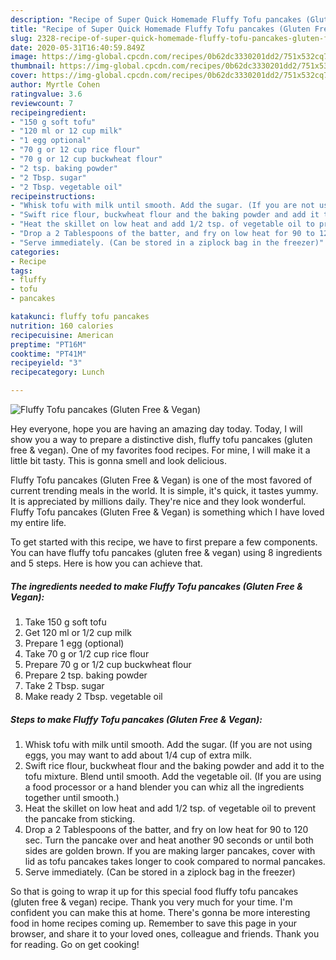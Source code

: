 ```yaml
---
description: "Recipe of Super Quick Homemade Fluffy Tofu pancakes (Gluten Free &amp;amp; Vegan)"
title: "Recipe of Super Quick Homemade Fluffy Tofu pancakes (Gluten Free &amp;amp; Vegan)"
slug: 2328-recipe-of-super-quick-homemade-fluffy-tofu-pancakes-gluten-free-and-amp-vegan
date: 2020-05-31T16:40:59.849Z
image: https://img-global.cpcdn.com/recipes/0b62dc3330201dd2/751x532cq70/fluffy-tofu-pancakes-gluten-free-vegan-recipe-main-photo.jpg
thumbnail: https://img-global.cpcdn.com/recipes/0b62dc3330201dd2/751x532cq70/fluffy-tofu-pancakes-gluten-free-vegan-recipe-main-photo.jpg
cover: https://img-global.cpcdn.com/recipes/0b62dc3330201dd2/751x532cq70/fluffy-tofu-pancakes-gluten-free-vegan-recipe-main-photo.jpg
author: Myrtle Cohen
ratingvalue: 3.6
reviewcount: 7
recipeingredient:
- "150 g soft tofu"
- "120 ml or 12 cup milk"
- "1 egg optional"
- "70 g or 12 cup rice flour"
- "70 g or 12 cup buckwheat flour"
- "2 tsp. baking powder"
- "2 Tbsp. sugar"
- "2 Tbsp. vegetable oil"
recipeinstructions:
- "Whisk tofu with milk until smooth. Add the sugar. (If you are not using eggs, you may want to add about 1/4 cup of extra milk."
- "Swift rice flour, buckwheat flour and the baking powder and add it to the tofu mixture. Blend until smooth. Add the vegetable oil. (If you are using a food processor or a hand blender you can whiz all the ingredients together until smooth.)"
- "Heat the skillet on low heat and add 1/2 tsp. of vegetable oil to prevent the pancake from sticking."
- "Drop a 2 Tablespoons of the batter, and fry on low heat for 90 to 120 sec. Turn the pancake over and heat another 90 seconds or until both sides are golden brown. If you are making larger pancakes, cover with lid as tofu pancakes takes longer to cook compared to normal pancakes."
- "Serve immediately. (Can be stored in a ziplock bag in the freezer)"
categories:
- Recipe
tags:
- fluffy
- tofu
- pancakes

katakunci: fluffy tofu pancakes 
nutrition: 160 calories
recipecuisine: American
preptime: "PT16M"
cooktime: "PT41M"
recipeyield: "3"
recipecategory: Lunch

---
```



![Fluffy Tofu pancakes (Gluten Free &amp; Vegan)](https://img-global.cpcdn.com/recipes/0b62dc3330201dd2/751x532cq70/fluffy-tofu-pancakes-gluten-free-vegan-recipe-main-photo.jpg)

Hey everyone, hope you are having an amazing day today. Today, I will show you a way to prepare a distinctive dish, fluffy tofu pancakes (gluten free &amp; vegan). One of my favorites food recipes. For mine, I will make it a little bit tasty. This is gonna smell and look delicious.

Fluffy Tofu pancakes (Gluten Free &amp; Vegan) is one of the most favored of current trending meals in the world. It is simple, it's quick, it tastes yummy. It is appreciated by millions daily. They're nice and they look wonderful. Fluffy Tofu pancakes (Gluten Free &amp; Vegan) is something which I have loved my entire life.




To get started with this recipe, we have to first prepare a few components. You can have fluffy tofu pancakes (gluten free &amp; vegan) using 8 ingredients and 5 steps. Here is how you can achieve that.

<!--inarticleads1-->

##### The ingredients needed to make Fluffy Tofu pancakes (Gluten Free &amp; Vegan):

1. Take 150 g soft tofu
1. Get 120 ml or 1/2 cup milk
1. Prepare 1 egg (optional)
1. Take 70 g or 1/2 cup rice flour
1. Prepare 70 g or 1/2 cup buckwheat flour
1. Prepare 2 tsp. baking powder
1. Take 2 Tbsp. sugar
1. Make ready 2 Tbsp. vegetable oil




<!--inarticleads2-->

##### Steps to make Fluffy Tofu pancakes (Gluten Free &amp; Vegan):

1. Whisk tofu with milk until smooth. Add the sugar. (If you are not using eggs, you may want to add about 1/4 cup of extra milk.
1. Swift rice flour, buckwheat flour and the baking powder and add it to the tofu mixture. Blend until smooth. Add the vegetable oil. (If you are using a food processor or a hand blender you can whiz all the ingredients together until smooth.)
1. Heat the skillet on low heat and add 1/2 tsp. of vegetable oil to prevent the pancake from sticking.
1. Drop a 2 Tablespoons of the batter, and fry on low heat for 90 to 120 sec. Turn the pancake over and heat another 90 seconds or until both sides are golden brown. If you are making larger pancakes, cover with lid as tofu pancakes takes longer to cook compared to normal pancakes.
1. Serve immediately. (Can be stored in a ziplock bag in the freezer)




So that is going to wrap it up for this special food fluffy tofu pancakes (gluten free &amp; vegan) recipe. Thank you very much for your time. I'm confident you can make this at home. There's gonna be more interesting food in home recipes coming up. Remember to save this page in your browser, and share it to your loved ones, colleague and friends. Thank you for reading. Go on get cooking!
